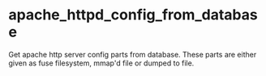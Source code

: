 # apache_httpd_config_from_database
Get apache http server config parts from database. These parts are either given as fuse filesystem, mmap'd file or dumped to file.
